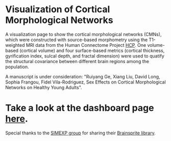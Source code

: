 # Visualization of Cortical Morphological Networks
A visualization page to show the cortical morphological networks (CMNs), which were constructed with source-based morphometry using the T1-weighted MRI data from the Human Connectome Project [HCP](http://www.humanconnectomeproject.org/). One volume-based (cortical volume) and four surface-based metrics (cortical thickness, gyrification index, sulcal depth, and fractal dimension) were used to quatify the structural covariance between different brain regions among the population. 

A manuscript is under consideration: "Ruiyang Ge, Xiang Liu, David Long, Sophia Frangou, Fidel Vila-Rodriguez, Sex Effects on Cortical Morphological Networks on Healthy Young Adults".

# Take a look at the dashboard page [here](http://ruiyangge.github.io/CMN_visualization/).

Special thanks to the [SIMEXP group](https://simexp.github.io/lab-website/) for sharing their [Brainsprite library](https://brainsprite.github.io/index.html).
